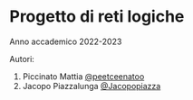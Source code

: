 # Progetto di reti logiche

Anno accademico 2022-2023<br>

Autori:
1. Piccinato Mattia [@peetceenatoo](https://github.com/peetceenatoo)
2. Jacopo Piazzalunga [@Jacopopiazza](https://github.com/Jacopopiazza)
